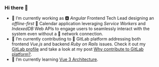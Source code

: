 ### Hi there 👋

- 🔭 I’m currently working as 🅰️ _Angular_ Frontend Tech Lead designing an _offline-first_ 📅 Calendar application leveraging _Service Workers_ and _IndexedDB_ Web APIs to engage users to seamlessly interact with the system even without a 📶 network connection.  
- 👯 I’m currently contributing to 🦊 GitLab platform addressing both frontend _Vue.js_ and backend _Ruby on Rails_ issues. Check it out my [GitLab profile](https://gitlab.com/dannyelcf) and take a look at my post [Why contribute to GitLab platform?](https://dannyelcf.dev/blog/why-contribute-to-gitlab-platform/).
- 🌱 I’m currently learning [Vue 3 Architecture](https://www.vuemastery.com/courses/vue3-deep-dive-with-evan-you/vue3-overview/).
